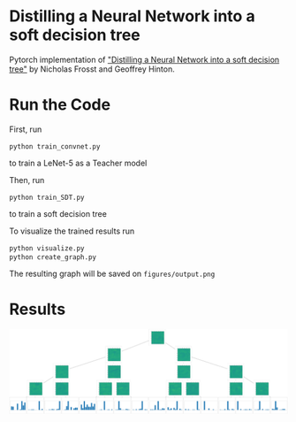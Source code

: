 # Distilling a Neural Network into a soft decision tree

Pytorch implementation of ["Distilling a Neural Network into a soft decision tree"](https://arxiv.org/abs/1711.09784) by Nicholas Frosst and Geoffrey Hinton.


# Run the Code

First, run
```
python train_convnet.py
```
to train a LeNet-5 as a Teacher model

Then, run
```
python train_SDT.py
```
to train a soft decision tree

To visualize the trained results run
```
python visualize.py
python create_graph.py
```
The resulting graph will be saved on `figures/output.png`

# Results
![output.png](figures/output.png)